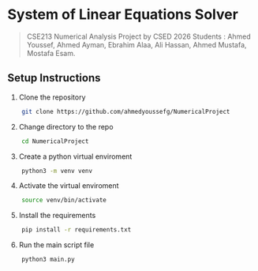 # System of Linear Equations Solver
> CSE213 Numerical Analysis Project by CSED 2026 Students : Ahmed Youssef, Ahmed Ayman, Ebrahim Alaa, Ali Hassan, Ahmed Mustafa, Mostafa Esam.
## Setup Instructions

1. Clone the repository 
```bash
    git clone https://github.com/ahmedyoussefg/NumericalProject
```
2. Change directory to the repo
```bash
    cd NumericalProject
```
3. Create a python virtual enviroment
```bash
    python3 -m venv venv
```
4. Activate the virtual enviroment
```bash
    source venv/bin/activate
```
5. Install the requirements
```bash
    pip install -r requirements.txt
```
6. Run the main script file
```bash
    python3 main.py
```
